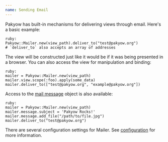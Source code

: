 ```yaml
---
name: Sending Email
---
```


Pakyow has built-in mechanisms for delivering views through email. Here's a basic example:

	ruby:
	Pakyow::Mailer.new(view_path).deliver_to("test@pakyow.org")
	# `deliver_to` also accepts an array of addresses

The view will be constructed just like it would be if it was being presented in a browser. You can also access the view for manipulation and binding:

	ruby:
	mailer = Pakyow::Mailer.new(view_path)
	mailer.view.scope(:foo).apply(some_data)
	mailer.deliver_to(["test@pakyow.org", "example@pakyow.org"])

Access to the [mail message](https://github.com/mikel/mail) object is also available:

	ruby:
	mailer = Pakyow::Mailer.new(view_path)
	mailer.message.subject = 'Pakyow Rocks!'
	mailer.message.add_file("/path/to/file.jpg")
	mailer.deliver_to("test@pakyow.org")

There are several configuration settings for Mailer. See [configuration](/docs/configuration) for more information.
